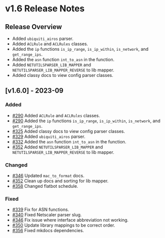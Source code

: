 # v1.6 Release Notes

## Release Overview

- Added `ubiquiti_airos` parser.
- Added `ACLRule` and `ACLRules` classes.
- Added the `ip` functions `is_ip_range`, `is_ip_within`, `is_network`, and `get_range_ips`.
- Added the `asn` function `int_to_asn` in the function.
- Added `NETUTILSPARSER_LIB_MAPPER` and `NETUTILSPARSER_LIB_MAPPER_REVERSE` to lib mapper.
- Added classy docs to view config parser classes.


## [v1.6.0] - 2023-09

### Added

- [#290](https://github.com/networktocode/netutils/pull/290) Added `ACLRule` and `ACLRules` classes.
- [#290](https://github.com/networktocode/netutils/pull/290) Added the `ip` functions `is_ip_range`, `is_ip_within`, `is_network`, and `get_range_ips`.
- [#325](https://github.com/networktocode/netutils/pull/325) Added classy docs to view config parser classes.
- [#329](https://github.com/networktocode/netutils/pull/329) Added `ubiquiti_airos` parser.
- [#332](https://github.com/networktocode/netutils/pull/332) Added the `asn` function `int_to_asn` in the function.
- [#352](https://github.com/networktocode/netutils/pull/352) Added `NETUTILSPARSER_LIB_MAPPER` and `NETUTILSPARSER_LIB_MAPPER_REVERSE` to lib mapper.

### Changed

- [#346](https://github.com/networktocode/netutils/pull/346) Updated `mac_to_format` docs.
- [#352](https://github.com/networktocode/netutils/pull/352) Clean up docs and sorting for lib mapper.
- [#358](https://github.com/networktocode/netutils/pull/358) Changed flatbot schedule.

### Fixed

- [#339](https://github.com/networktocode/netutils/pull/339) Fix for ASN functions.
- [#340](https://github.com/networktocode/netutils/pull/340) Fixed Netscaler parser slug.
- [#346](https://github.com/networktocode/netutils/pull/346) Fix issue where interface abbreviation not working.
- [#350](https://github.com/networktocode/netutils/pull/350) Update library mappings to be correct order.
- [#356](https://github.com/networktocode/netutils/pull/356) Fixed mkdocs dependencies.
